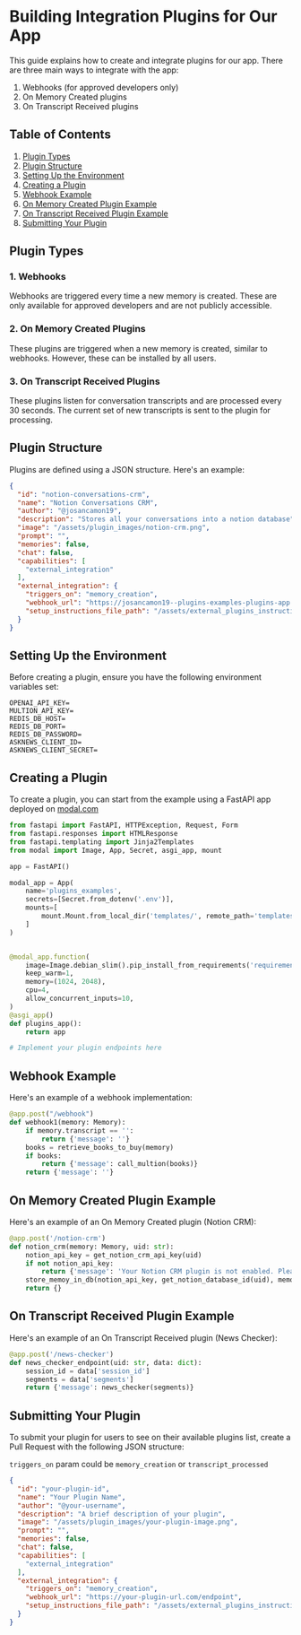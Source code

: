 # Building Integration Plugins for Our App

This guide explains how to create and integrate plugins for our app. There are three main ways to integrate with the
app:

1. Webhooks (for approved developers only)
2. On Memory Created plugins
3. On Transcript Received plugins

## Table of Contents

1. [Plugin Types](#plugin-types)
2. [Plugin Structure](#plugin-structure)
3. [Setting Up the Environment](#setting-up-the-environment)
4. [Creating a Plugin](#creating-a-plugin)
5. [Webhook Example](#webhook-example)
6. [On Memory Created Plugin Example](#on-memory-created-plugin-example)
7. [On Transcript Received Plugin Example](#on-transcript-received-plugin-example)
8. [Submitting Your Plugin](#submitting-your-plugin)

## Plugin Types

### 1. Webhooks

Webhooks are triggered every time a new memory is created. These are only available for approved developers and are not
publicly accessible.

### 2. On Memory Created Plugins

These plugins are triggered when a new memory is created, similar to webhooks. However, these can be installed by all
users.

### 3. On Transcript Received Plugins

These plugins listen for conversation transcripts and are processed every 30 seconds. The current set of new transcripts
is sent to the plugin for processing.

## Plugin Structure

Plugins are defined using a JSON structure. Here's an example:

```json
{
  "id": "notion-conversations-crm",
  "name": "Notion Conversations CRM",
  "author": "@josancamon19",
  "description": "Stores all your conversations into a notion database",
  "image": "/assets/plugin_images/notion-crm.png",
  "prompt": "",
  "memories": false,
  "chat": false,
  "capabilities": [
    "external_integration"
  ],
  "external_integration": {
    "triggers_on": "memory_creation",
    "webhook_url": "https://josancamon19--plugins-examples-plugins-app.modal.run/notion-crm",
    "setup_instructions_file_path": "/assets/external_plugins_instructions/notion-conversations-crm.md"
  }
}
```

## Setting Up the Environment

Before creating a plugin, ensure you have the following environment variables set:

```
OPENAI_API_KEY=
MULTION_API_KEY=
REDIS_DB_HOST=
REDIS_DB_PORT=
REDIS_DB_PASSWORD=
ASKNEWS_CLIENT_ID=
ASKNEWS_CLIENT_SECRET=
```

## Creating a Plugin

To create a plugin, you can start from the example using a FastAPI app deployed on [modal.com](modal.com)

```python
from fastapi import FastAPI, HTTPException, Request, Form
from fastapi.responses import HTMLResponse
from fastapi.templating import Jinja2Templates
from modal import Image, App, Secret, asgi_app, mount

app = FastAPI()

modal_app = App(
    name='plugins_examples',
    secrets=[Secret.from_dotenv('.env')],
    mounts=[
        mount.Mount.from_local_dir('templates/', remote_path='templates/'),
    ]
)


@modal_app.function(
    image=Image.debian_slim().pip_install_from_requirements('requirements.txt'),
    keep_warm=1,
    memory=(1024, 2048),
    cpu=4,
    allow_concurrent_inputs=10,
)
@asgi_app()
def plugins_app():
    return app

# Implement your plugin endpoints here
```

## Webhook Example

Here's an example of a webhook implementation:

```python
@app.post("/webhook")
def webhook1(memory: Memory):
    if memory.transcript == '':
        return {'message': ''}
    books = retrieve_books_to_buy(memory)
    if books:
        return {'message': call_multion(books)}
    return {'message': ''}
```

## On Memory Created Plugin Example

Here's an example of an On Memory Created plugin (Notion CRM):

```python
@app.post('/notion-crm')
def notion_crm(memory: Memory, uid: str):
    notion_api_key = get_notion_crm_api_key(uid)
    if not notion_api_key:
        return {'message': 'Your Notion CRM plugin is not enabled. Please enable it in the settings.'}
    store_memoy_in_db(notion_api_key, get_notion_database_id(uid), memory)
    return {}
```

## On Transcript Received Plugin Example

Here's an example of an On Transcript Received plugin (News Checker):

```python
@app.post('/news-checker')
def news_checker_endpoint(uid: str, data: dict):
    session_id = data['session_id']
    segments = data['segments']
    return {'message': news_checker(segments)}
```

## Submitting Your Plugin

To submit your plugin for users to see on their available plugins list, create a Pull Request with the following JSON
structure:

`triggers_on` param could be `memory_creation` or `transcript_processed`

```json
{
  "id": "your-plugin-id",
  "name": "Your Plugin Name",
  "author": "@your-username",
  "description": "A brief description of your plugin",
  "image": "/assets/plugin_images/your-plugin-image.png",
  "prompt": "",
  "memories": false,
  "chat": false,
  "capabilities": [
    "external_integration"
  ],
  "external_integration": {
    "triggers_on": "memory_creation",
    "webhook_url": "https://your-plugin-url.com/endpoint",
    "setup_instructions_file_path": "/assets/external_plugins_instructions/your-plugin-instructions.md"
  }
}
```